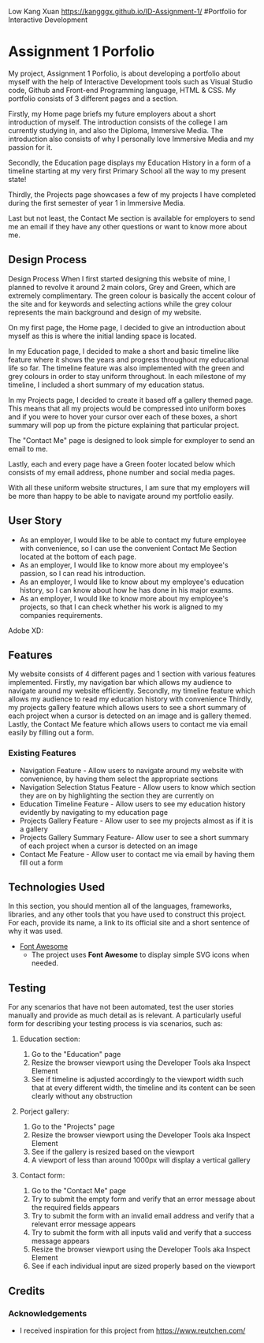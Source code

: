Low Kang Xuan
https://kangggx.github.io/ID-Assignment-1/
#Portfolio for Interactive Development

# Assignment 1 Porfolio
My project, Assignment 1 Porfolio, is about developing a portfolio about myself with the help of Interactive Development tools such as Visual Studio code, Github and Front-end Programming language, HTML & CSS. 
My portfolio consists of 3 different pages and a section.

Firstly, my Home page briefs my future employers about a short introduction of myself. The introduction consists of the college I am currently studying in, and also the Diploma, Immersive Media. The introduction also consists of why I personally love Immersive Media and my passion for it.

Secondly, the Education page displays my Education History in a form of a timeline starting at my very first Primary School all the way to my present state!

Thirdly, the Projects page showcases a few of my projects I have completed during the first semester of year 1 in Immersive Media.

Last but not least, the Contact Me section is available for employers to send me an email if they have any other questions or want to know more about me.

## Design Process

Design Process
When I first started designing this website of mine, I planned to revolve it around 2 main colors, Grey and Green, which are extremely complimentary. The green colour is basically the accent colour of the site and for keywords and selecting actions while the grey colour represents the main background and design of my website. 

On my first page, the Home page, I decided to give an introduction about myself as this is where the initial landing space is located. 

In my Education page, I decided to make a short and basic timeline like feature where it shows the years and progress throughout my educational life so far. The timeline feature was also implemented with the green and grey colours in order to stay uniform throughout. In each milestone of my timeline, I included a short summary of my education status.

In my Projects page, I decided to create it based off a gallery themed page. This means that all my projects would be compressed into uniform boxes and if you were to hover your cursor over each of these boxes, a short summary will pop up from the picture explaining that particular project.

The "Contact Me" page is designed to look simple for exmployer to send an email to me.

Lastly, each and every page have a Green footer located below which consists of my email address, phone number and social media pages.

With all these uniform website structures, I am sure that my employers will be more than happy to be able to navigate around my portfolio easily.

## User Story

 - As an employer, I would like to be able to contact my future employee with convenience, so I can use the convenient Contact Me Section located at the bottom of each page.
 - As an employer, I would like to know more about my employee's passion, so I can read his introduction.
 - As an employer, I would like to know about my employee's education history, so I can know about how he has done in his major exams.
 - As an employer, I would like to know more about my employee's projects, so that I can check whether his work is aligned to my companies requirements.


Adobe XD: 
## Features
My website consists of 4 different pages and 1 section with various features implemented.
Firstly, my navigation bar which allows my audience to navigate around my website efficiently.
Secondly, my timeline feature which allows my audience to read my education history with convenience
Thirdly, my projects gallery feature which allows users to see a short summary of each project when a cursor is detected on an image and is gallery themed.
Lastly, the Contact Me feature which allows users to contact me via email easily by filling out a form.

### Existing Features

 - Navigation Feature - Allow users to navigate around my website with convenience, by having them select the appropriate sections
 - Navigation Selection Status Feature - Allow users to know which section they are on by highlighting the section they are currently on
 - Education Timeline Feature - Allow users to see my education history evidently by navigating to my education page
 - Projects Gallery Feature - Allow user to see my projects almost as if it is a gallery
 - Projects Gallery Summary Feature- Allow user to see a short summary of each project when a cursor is detected on an image
 - Contact Me Feature - Allow user to contact me via email by having them fill out a form

## Technologies Used

In this section, you should mention all of the languages, frameworks, libraries, and any other tools that you have used to construct this project. For each, provide its name, a link to its official site and a short sentence of why it was used.

- [Font Awesome](https://fontawesome.com/)
    - The project uses **Font Awesome** to display simple SVG icons when needed.


## Testing

For any scenarios that have not been automated, test the user stories manually and provide as much detail as is relevant. A particularly useful form for describing your testing process is via scenarios, such as:

1. Education section:
    1. Go to the "Education" page
    2. Resize the browser viewport using the Developer Tools aka Inspect Element
    3. See if timeline is adjusted accordingly to the viewport width such that at every different width, the timeline and its content can be seen clearly without any obstruction

2. Porject gallery:
    1. Go to the "Projects" page
    2. Resize the browser viewport using the Developer Tools aka Inspect Element
    3. See if the gallery is resized based on the viewport
    4. A viewport of less than around 1000px will display a vertical gallery

3. Contact form:
    1. Go to the "Contact Me" page
    2. Try to submit the empty form and verify that an error message about the required fields appears
    3. Try to submit the form with an invalid email address and verify that a relevant error message appears
    4. Try to submit the form with all inputs valid and verify that a success message appears
    5. Resize the browser viewport using the Developer Tools aka Inspect Element
    6. See if each individual input are sized properly based on the viewport

## Credits

### Acknowledgements

- I received inspiration for this project from https://www.reutchen.com/
